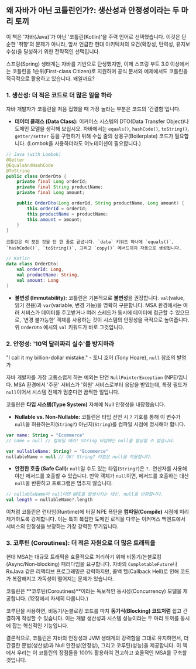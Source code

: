 ## 왜 자바가 아닌 코틀린인가?: 생산성과 안정성이라는 두 마리 토끼

이 책은 '자바(Java)'가 아닌 '코틀린(Kotlin)'을 주력 언어로 선택했습니다. 이것은 단순한 '취향'의 문제가 아니라, 앞서 언급한 현대 아키텍처의 요건(확장성, 탄력성, 유지보수성)을 달성하기 위한 전략적인 선택입니다.

스프링(Spring) 생태계는 자바를 기반으로 탄생했지만, 이제 스프링 부트 3.0 이상에서는 코틀린을 1순위(First-class Citizen)로 지원하며 공식 문서와 예제에서도 코틀린을 적극적으로 활용하고 있습니다. 왜일까요?

### 1\. 생산성: 더 적은 코드로 더 많은 일을 하라

자바 개발자가 코틀린을 처음 접했을 때 가장 놀라는 부분은 코드의 '간결함'입니다.

  * **데이터 클래스 (Data Class):** 이커머스 시스템의 DTO(Data Transfer Object)나 도메인 모델을 생각해 보십시오. 자바에서는 `equals()`, `hashCode()`, `toString()`, `getter/setter` 등을 구현하기 위해 수십 줄의 상용구(Boilerplate) 코드가 필요합니다. (Lombok을 사용하더라도 어노테이션이 필요합니다.)

```java
// Java (with Lombok)
@Getter
@EqualsAndHashCode
@ToString
public class OrderDto {
    private final Long orderId;
    private final String productName;
    private final Long amount;

    public OrderDto(Long orderId, String productName, Long amount) {
        this.orderId = orderId;
        this.productName = productName;
        this.amount = amount;
    }
}
```

    코틀린은 이 모든 것을 단 한 줄로 끝냅니다. `data` 키워드 하나에 `equals()`, `hashCode()`, `toString()`, 그리고 `copy()` 메서드까지 자동으로 생성됩니다.

```kotlin
// Kotlin
data class OrderDto(
    val orderId: Long,
    val productName: String,
    val amount: Long
)
```

  * **불변성 (Immutability):** 코틀린은 기본적으로 **불변성**을 권장합니다. `val`(value, 읽기 전용)과 `var`(variable, 변경 가능)을 명확히 구분합니다. MSA 환경에서는 여러 서비스가 데이터를 주고받거나 여러 스레드가 동시에 데이터에 접근할 수 있으므로, '변경 불가능한' 객체를 사용하는 것이 시스템의 안정성을 극적으로 높여줍니다. 위 `OrderDto` 예시의 `val` 키워드가 바로 그것입니다.

### 2\. 안정성: '10억 달러짜리 실수'를 방지하라

"I call it my billion-dollar mistake." - 토니 호어 (Tony Hoare), `null` 참조의 발명가

자바 개발자를 가장 고통스럽게 하는 예외는 단연 `NullPointerException` (NPE)입니다. MSA 환경에서 '주문' 서비스가 '회원' 서비스로부터 응답을 받았는데, 특정 필드가 `null`이어서 시스템 전체가 멈춘다면 끔찍한 일입니다.

코틀린은 **타입 시스템(Type System)** 자체에 Null 안정성을 내장했습니다.

  * **Nullable vs. Non-Nullable:** 코틀린은 타입 선언 시 `?` 기호를 통해 이 변수가 `null`을 허용하는지(`String?`) 아닌지(`String`)를 컴파일 시점에 명시해야 합니다.

```kotlin
var name: String = "Ecommerce"
// name = null // 컴파일 에러! String 타입에는 null을 할당할 수 없습니다.

var nullableName: String? = "Ecommerce"
nullableName = null // OK! String? 타입은 null을 허용합니다.
```

  * **안전한 호출 (Safe Call):** `null`일 수도 있는 타입(`String?`)은 `?.` 연산자를 사용해야만 메서드를 호출할 수 있습니다. 만약 객체가 `null`이면, 메서드를 호출하는 대신 `null`을 반환하고 프로그램은 멈추지 않습니다.

```kotlin
// nullableName이 null이면 NPE를 발생시키는 대신, null을 반환합니다.
val length = nullableName?.length
```

이처럼 코틀린은 런타임(Runtime)에 터질 NPE 폭탄을 **컴파일(Compile)** 시점에 미리 제거하도록 강제합니다. 이는 특히 복잡한 도메인 로직을 다루는 이커머스 백엔드에서 서비스의 안정성을 보장하는 가장 강력한 무기입니다.

### 3\. 코루틴 (Coroutines): 더 적은 자원으로 더 많은 트래픽을

현대 MSA는 대규모 트래픽을 효율적으로 처리하기 위해 비동기/논블로킹(Async/Non-blocking) 패러다임을 요구합니다. 자바의 `CompletableFuture`나 RxJava 같은 리액티브 프로그래밍은 강력하지만, 콜백 헬(Callback Hell)로 인해 코드가 복잡해지고 가독성이 떨어지는 문제가 있습니다.

코틀린은 \*\*코루틴(Coroutines)\*\*이라는 독보적인 동시성(Concurrency) 모델을 제공합니다. (12장에서 자세히 다룹니다.)

코루틴을 사용하면, 비동기/논블로킹 코드를 마치 **동기식(Blocking) 코드처럼** 쉽고 간결하게 작성할 수 있습니다. 이는 개발 생산성과 시스템 성능이라는 두 마리 토끼를 동시에 잡는 혁신적인 기능입니다.

결론적으로, 코틀린은 자바의 안정성과 JVM 생태계의 강력함을 그대로 유지하면서, 더 간결한 문법(생산성)과 Null 안전성(안정성), 그리고 코루틴(성능)을 제공합니다. 이 책에서 우리는 이 코틀린의 장점들을 100% 활용하여 견고하고 효율적인 MSA를 구축할 것입니다.